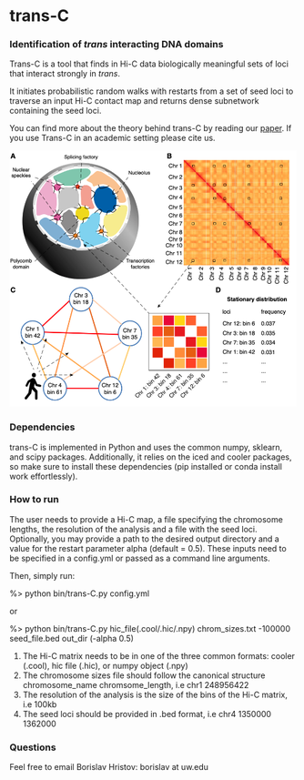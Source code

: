 # trans-C
### Identification of *trans* interacting DNA domains

Trans-C is a tool that finds in Hi-C data biologically meaningful sets of loci that interact strongly in *trans*. 

It initiates probabilistic random walks with restarts from a set of seed loci to traverse an input Hi-C contact map and returns dense subnetwork containing the seed loci.

You can find more about the theory behind trans-C by reading our [paper](link.pdf). If you use Trans-C in an academic setting please cite us.


![Alt text](fig1.png)



### Dependencies
trans-C is implemented in Python and uses the common numpy, sklearn, and scipy packages. Additionally, it relies on the iced and cooler packages, so make sure to install these dependencies (pip installed or conda install work effortlessly).



### How to run
The user needs to provide a Hi-C map, a file specifying the chromosome lengths, the resolution of the analysis and a file with the seed loci. Optionally, you may provide a path to the desired output directory and a value for the restart parameter alpha (default = 0.5). These inputs need to be specified in a config.yml or passed as a command line arguments.

Then, simply run:

\%> python bin/trans-C.py config.yml

or

\%> python bin/trans-C.py hic\_file(.cool/.hic/.npy)  chrom\_sizes.txt -100000 seed\_file.bed out\_dir (-alpha 0.5)
 

1. The Hi-C matrix needs to be in one of the three common formats: cooler (.cool), hic file (.hic), or numpy object (.npy)
2. The chromosome sizes file should follow the canonical structure chromosome\_name chromsome\_length, i.e chr1 248956422
3. The resolution of the analysis is the size of the bins of the Hi-C matrix, i.e 100kb
4. The seed loci should be provided in .bed format, i.e chr4 1350000 1362000

### Questions
Feel free to email Borislav Hristov: borislav at uw.edu 
